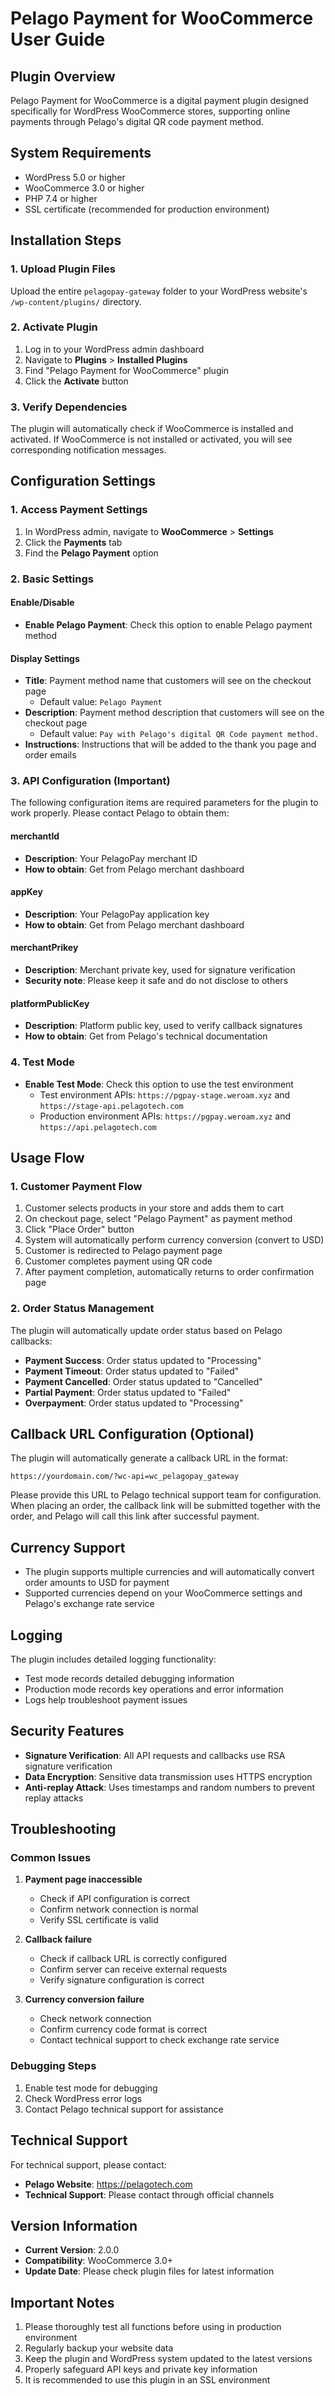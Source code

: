 # Pelago Payment for WooCommerce User Guide

## Plugin Overview

Pelago Payment for WooCommerce is a digital payment plugin designed specifically for WordPress WooCommerce stores, supporting online payments through Pelago's digital QR code payment method.

## System Requirements

- WordPress 5.0 or higher
- WooCommerce 3.0 or higher
- PHP 7.4 or higher
- SSL certificate (recommended for production environment)

## Installation Steps

### 1. Upload Plugin Files

Upload the entire `pelagopay-gateway` folder to your WordPress website's `/wp-content/plugins/` directory.

### 2. Activate Plugin

1. Log in to your WordPress admin dashboard
2. Navigate to **Plugins** > **Installed Plugins**
3. Find "Pelago Payment for WooCommerce" plugin
4. Click the **Activate** button

### 3. Verify Dependencies

The plugin will automatically check if WooCommerce is installed and activated. If WooCommerce is not installed or activated, you will see corresponding notification messages.

## Configuration Settings

### 1. Access Payment Settings

1. In WordPress admin, navigate to **WooCommerce** > **Settings**
2. Click the **Payments** tab
3. Find the **Pelago Payment** option

### 2. Basic Settings

#### Enable/Disable
- **Enable Pelago Payment**: Check this option to enable Pelago payment method

#### Display Settings
- **Title**: Payment method name that customers will see on the checkout page
  - Default value: `Pelago Payment`
- **Description**: Payment method description that customers will see on the checkout page
  - Default value: `Pay with Pelago's digital QR Code payment method.`
- **Instructions**: Instructions that will be added to the thank you page and order emails

### 3. API Configuration (Important)

The following configuration items are required parameters for the plugin to work properly. Please contact Pelago to obtain them:

#### merchantId
- **Description**: Your PelagoPay merchant ID
- **How to obtain**: Get from Pelago merchant dashboard

#### appKey  
- **Description**: Your PelagoPay application key
- **How to obtain**: Get from Pelago merchant dashboard

#### merchantPrikey
- **Description**: Merchant private key, used for signature verification
- **Security note**: Please keep it safe and do not disclose to others

#### platformPublicKey
- **Description**: Platform public key, used to verify callback signatures
- **How to obtain**: Get from Pelago's technical documentation

### 4. Test Mode

- **Enable Test Mode**: Check this option to use the test environment
  - Test environment APIs: `https://pgpay-stage.weroam.xyz` and `https://stage-api.pelagotech.com`
  - Production environment APIs: `https://pgpay.weroam.xyz` and `https://api.pelagotech.com`

## Usage Flow

### 1. Customer Payment Flow

1. Customer selects products in your store and adds them to cart
2. On checkout page, select "Pelago Payment" as payment method
3. Click "Place Order" button
4. System will automatically perform currency conversion (convert to USD)
5. Customer is redirected to Pelago payment page
6. Customer completes payment using QR code
7. After payment completion, automatically returns to order confirmation page

### 2. Order Status Management

The plugin will automatically update order status based on Pelago callbacks:

- **Payment Success**: Order status updated to "Processing"
- **Payment Timeout**: Order status updated to "Failed"
- **Payment Cancelled**: Order status updated to "Cancelled"
- **Partial Payment**: Order status updated to "Failed"
- **Overpayment**: Order status updated to "Processing"

## Callback URL Configuration (Optional)

The plugin will automatically generate a callback URL in the format:
```
https://yourdomain.com/?wc-api=wc_pelagopay_gateway
```

Please provide this URL to Pelago technical support team for configuration.
When placing an order, the callback link will be submitted together with the order, and Pelago will call this link after successful payment.

## Currency Support

- The plugin supports multiple currencies and will automatically convert order amounts to USD for payment
- Supported currencies depend on your WooCommerce settings and Pelago's exchange rate service

## Logging

The plugin includes detailed logging functionality:
- Test mode records detailed debugging information
- Production mode records key operations and error information
- Logs help troubleshoot payment issues

## Security Features

- **Signature Verification**: All API requests and callbacks use RSA signature verification
- **Data Encryption**: Sensitive data transmission uses HTTPS encryption
- **Anti-replay Attack**: Uses timestamps and random numbers to prevent replay attacks

## Troubleshooting

### Common Issues

1. **Payment page inaccessible**
   - Check if API configuration is correct
   - Confirm network connection is normal
   - Verify SSL certificate is valid

2. **Callback failure**
   - Check if callback URL is correctly configured
   - Confirm server can receive external requests
   - Verify signature configuration is correct

3. **Currency conversion failure**
   - Check network connection
   - Confirm currency code format is correct
   - Contact technical support to check exchange rate service

### Debugging Steps

1. Enable test mode for debugging
2. Check WordPress error logs
3. Contact Pelago technical support for assistance

## Technical Support

For technical support, please contact:
- **Pelago Website**: https://pelagotech.com
- **Technical Support**: Please contact through official channels

## Version Information

- **Current Version**: 2.0.0
- **Compatibility**: WooCommerce 3.0+
- **Update Date**: Please check plugin files for latest information

## Important Notes

1. Please thoroughly test all functions before using in production environment
2. Regularly backup your website data
3. Keep the plugin and WordPress system updated to the latest versions
4. Properly safeguard API keys and private key information
5. It is recommended to use this plugin in an SSL environment